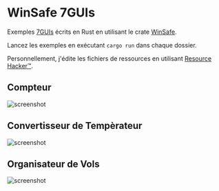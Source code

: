# WinSafe 7GUIs

Exemples [7GUIs](https://eugenkiss.github.io/7guis/tasks) écrits en Rust en utilisant le crate [WinSafe](https://github.com/rodrigocfd/winsafe).

Lancez les exemples en exécutant `cargo run` dans chaque dossier.

Personnellement, j'édite les fichiers de ressources en utilisant [Resource Hacker™](http://www.angusj.com/resourcehacker).

## Compteur

![screenshot](compteur/prévisualisation.gif)

## Convertisseur de Tempèrateur

![screenshot](convertisseur/prévisualisation.gif)

## Organisateur de Vols

![screenshot](organisateur/prévisualisation.gif)